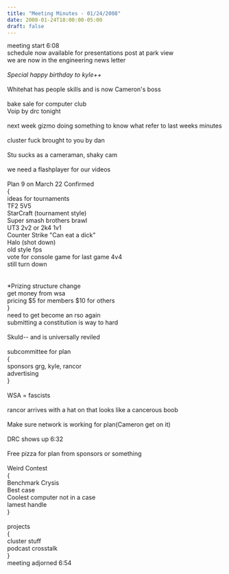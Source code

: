 ```yaml
---
title: "Meeting Minutes - 01/24/2008"
date: 2008-01-24T18:00:00-05:00
draft: false
---
```


meeting start 6:08<br />
schedule now available for presentations post at park view<br />
we are now in the engineering news letter<br />
<br />
*Special happy birthday to kyle++*<br />
<br />
Whitehat has people skills and is now Cameron's boss<br />
<br />
bake sale for computer club<br />
Voip by drc tonight<br />
<br />
next week gizmo doing something to know what refer to last weeks minutes<br />
<br />
cluster fuck brought to you by dan<br />
<br />
Stu sucks as a cameraman, shaky cam<br />
<br />
we need a flashplayer for our videos<br />
<br />
Plan 9 on March 22 Confirmed<br />
{<br />
ideas for tournaments <br />
TF2 5V5 <br />
StarCraft (tournament style)<br />
Super smash brothers brawl<br />
UT3 2v2 or 2k4 1v1<br />
Counter Strike "Can eat a dick"<br />
Halo (shot down)<br />
old style fps<br />
vote for console game for last game 4v4<br />
still turn down<br />
<br />
<br />
*Prizing structure change<br />
get money from wsa<br />
pricing $5 for members $10 for others<br />
}<br />
need to get become an rso again<br />
submitting a constitution is way to hard <br />
<br />
Skuld-- and is universally reviled<br />
<br />
subcommittee for plan<br />
{<br />
sponsors grg, kyle, rancor<br />
advertising <br />
}<br />
<br />
WSA = fascists<br />
<br />
rancor arrives with a hat on that looks like a cancerous boob<br />
<br />
Make sure network is working for plan(Cameron get on it)<br />
<br />
DRC shows up 6:32<br />
<br />
Free pizza for plan from sponsors or something<br />
<br />
Weird Contest<br />
{<br />
Benchmark Crysis<br />
Best case<br />
Coolest computer not in a case<br />
lamest handle<br />
}<br />
<br />
projects<br />
{<br />
cluster stuff<br />
podcast crosstalk<br />
}<br />
meeting adjorned 6:54